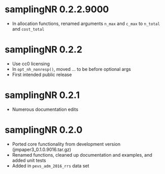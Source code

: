 # samplingNR 0.2.2.9000

* In allocation functions, renamed arguments `n_max` and `c_max` to `n_total` and `cost_total`

# samplingNR 0.2.2

* Use cc0 licensing
* In `opt_nh_nonresp()`, moved ... to be before optional args
* First intended public release

# samplingNR 0.2.1

* Numerous documentation edits

# samplingNR 0.2.0

* Ported core functionality from development version (jmpaper3_0.1.0.9016.tar.gz)
* Renamed functions, cleaned up documentation and examples, and added unit tests
* Added in `pevs_adm_2016_rrs` data set

